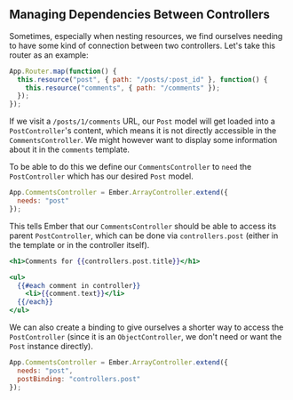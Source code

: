 ## Managing Dependencies Between Controllers

Sometimes, especially when nesting resources, we find ourselves needing
to have some kind of connection between two controllers. Let's take this
router as an example:

```javascript
App.Router.map(function() {
  this.resource("post", { path: "/posts/:post_id" }, function() {
    this.resource("comments", { path: "/comments" });
  });
});
```

If we visit a `/posts/1/comments` URL, our `Post` model will get
loaded into a `PostController`'s content, which means it is not directly
accessible in the `CommentsController`. We might however want to display
some information about it in the `comments` template.

To be able to do this we define our `CommentsController` to `need` the `PostController`
which has our desired `Post` model.

```javascript
App.CommentsController = Ember.ArrayController.extend({
  needs: "post"
});
```

This tells Ember that our `CommentsController` should be able to access
its parent `PostController`, which can be done via `controllers.post`
(either in the template or in the controller itself).

```handlebars
<h1>Comments for {{controllers.post.title}}</h1>

<ul>
  {{#each comment in controller}}
    <li>{{comment.text}}</li>
  {{/each}}
</ul>
```

We can also create a binding to give ourselves a shorter way to access
the `PostController` (since it is an `ObjectController`, we don't need
or want the `Post` instance directly).


```javascript
App.CommentsController = Ember.ArrayController.extend({
  needs: "post",
  postBinding: "controllers.post"
});
```

